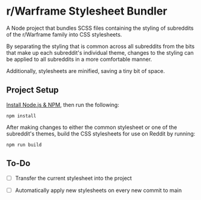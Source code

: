# r/Warframe Stylesheet Bundler

A Node project that bundles SCSS files containing the styling of subreddits of the r/Warframe family into CSS stylesheets. 

By separating the styling that is common across all subreddits from the bits that make up each subreddit's individual theme, changes to the styling can be applied to all subreddits in a more comfortable manner. 

Additionally, stylesheets are minified, saving a tiny bit of space.

## Project Setup

[Install Node.js & NPM](https://docs.npmjs.com/downloading-and-installing-node-js-and-npm), then run the following: 

```npm install```

After making changes to either the common stylesheet or one of the subreddit's themes, build the CSS stylesheets for use on Reddit by running: 

```npm run build```

## To-Do

- [ ] Transfer the current stylesheet into the project

- [ ] Automatically apply new stylesheets on every new commit to main